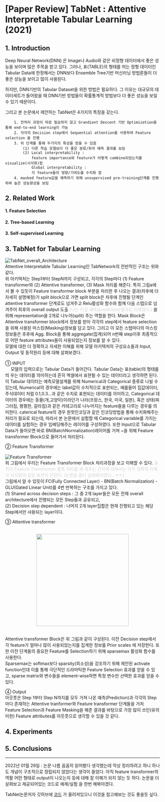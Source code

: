 # [Paper Review] TabNet : Attentive Interpretable Tabular Learning (2021)

## 1. Introduction

    
Deep Neural Network(DNN) 은 Image나 Audio와 같은 비정형 데이터에서 좋은 성능을 보이며 많은 주목을 받고 있다.
그러나, 표(TABLE)의 형태를 띄는 정형 데이터인 Tabular Data에 한정해서는 DNN보다 Ensemble Tree기반 머신러닝 방법론들이 더 좋은 성능을 보이고 많이 사용된다.

하지만, DNN기반의 Tabular Dataset을 위한 방법은 필요하다. 
그 이유는 대규모의 데이터세트가 들어왔을 때 DNN기반 방법들이 확률통계적 방법보다 더 좋은 성능을 보일 수 있기 때문이다. 

그리고 본 논문에서 제안하는 TabNet은 4가지의 특징을 갖는다.
    
```
    1. 전처리 과정이 따로 필요하지 않고 Grandient Descent 기반 Optimization을 통해 end-to-end learning이 가능
    2. 각각의 Decision step에서 Sequential attention을 사용하여 Feature selection 을 진행
    3. 위 단계를 통해 두가지의 특성을 얻을 수 있음
        (1) 다른 학습 모델보다 더 좋은 분류/회귀 예측 결과를 보임
        (2) Local interpretability : 
            feature importance와 feature가 어떻게 combine되었는지를 visualize(시각화)함
            Global interpretability : 
            각 feature들의 영향/기여도를 수치화 함
    4. masked feature값을 예측하기 위해 unsupervised pre-training단계를 진행하여 높은 성능향상을 보임
```

## 2. Related Work

#### 1. Feature Selection
#### 2. Tree-based Learning
#### 3. Self-supervised Learning


## 3. TabNet for Tabular Learning

![TabNet_overall_Architecture](https://github.com/so-hko/Study/blob/main/DL/images/TabNet%20overall%20architecture.png?raw=true)
<br>
Attentive Interpretable Tabular Learning인 TabNetwork의 전반적인 구조는 위와 같다.<br>
위 아키텍처는 Step1부터 StepN까지 구성되고, 각각의 Step마다 (1) Feature transformer와 (2) Attentive transformer, (3) Mask 처리를 해준다. 
특히 그림a에서 볼 수 있듯이 Feature transformer block 부분을 처리한 후 나오는 결과(차후에 더 자세히 설명예정)가 split block으로 가면 
split block은 차후에 진행될 단계인 attentive transformer 단계로도 넘겨주고 Relu활성화 함수와 함께 다음 스텝으로 넘겨주어 
최후의 overall output 도출 <span style="color:#D3D3D3">(나는 이걸 예측(prediction)결과로 이해했다.) </span> 을 위해 
representation을 2개로 나누어(split) 주는 역할을 한다. 
Mask Block은 Attentive transformer block에서 정보를 받아 각각의 step에서 feature selection을 위해 사용된 마스킹(Masking)정보를 담고 있다. 
그리고 이 모든 스텝마다의 마스킹 정보들은 추후에 Agg. Block을 통해 aggregate(집계)되어 n번째 step이후 최종적으로 어떤 feature attributes들이 사용되었는지 정보를 알 수 있다.<br>
모델에 대한 더 정확하고 자세한 이해를 위해 모델 아키텍처의 구성요소들과 Input, Output 및 동작원리 등에 대해 살펴보겠다.<br><br>
① INPUT <br>
　 모델의 입력으로는 Tabular Data가 들어간다. Tabular Data는 표(table)의 형태를 띄 우는 데이터를 의미하는데 흔히 엑셀에서 표현될 수 있는 데이터라고 생각하면 된다. 
이 Tabular 데이터는 예측모델설계를 위해 Numerical과 Categorical 종류로 나뉠 수 있는데, Numerical의 경우에는 label값이 수치적으로 표현되는, 예를들어 집값데이터, 주식데이터 처럼 0.1,0.3...과 같은 수치로 표현되는 데이터를 의미하고,
Categorical 데이터의 경우에는 동물(개,고양이)이라던가 나라(프랑스, 한국, 미국, 일본), 혹은 상태(찌그러짐, 평평한, 갈라짐)과 같은 카테고리로 나누어지는 feature들을 다루는 경우를 의미한다. 
caterical feature의 경우 원핫인코딩과 같은 인코딩방법을 통해 수치화해주는 처리가 필요로 되는데, 따라서
본 논문에서 실험할 때 Categorical variable를 가지는 데이터를 실험하는 경우 임베딩해주는 레이어를 구성하였다.
또한 Input으로 Tabular Data가 들어오면 바로 BN(BatchNormalization)레이어를 거쳐 ~을 위해 Feature transformer Block으로 들어가서 처리된다.

② Feature Transformer <br><br>
![Feature Transformer](https://github.com/so-hko/Study/blob/main/DL/images/FeatureTransformer.png?raw=true) <br>
위 그림에서 우리는 Feature Transformer Block 처리과정을 보고 이해할 수 있다. 
<span style="color:#D3D3D3"> 솔직히 Feature Transformer 블록 처리를 왜 해주는 건지에 대해서는 아직 정확히 이해가 되지않아 글로 표현이 안된다.
(논문을 좀더 살펴봐야겠다...ㅠㅠ)</span> <br> 그림에서 알 수 있듯이 FC(Fully Connected Layer) - BN(Batch Normalization) - GLU(Gated Linear Unit)를 4번 반복하는 구조를 가지고 있다. <br>
(1) Shared across decision steps : 그 중 2개 layer들은 모든 전체 overall architecture에서 진행되는 모든 Step들과 공유되고, <br> 
(2) Decision step dependent : 나머지 2개 layer집합은 현재 진행되고 있는 해당 Step에서만 사용되는 layer이다. <br>

③ Attentive transformer <br><br>
<p align="center"><img src="https://github.com/so-hko/Study/blob/main/DL/images/AttentiveTransformer.png?raw=true" height="300px" width="300"> <br> </p>
<br>
 Attentive transformer Block은 위 그림과 같이 구성된다. 이전 Decision step에서 각 feature가 얼마나 많이 사용되었는지를 집계한 정보를 Prior scales 에 저장한다.
또한 이전 단계들의 중요한 Feature를 Selection하기 위해 sparsemax 활성화 함수를 사용한다.<br>
Sparsemax는 softmax보다 sparsity(희소성)을 강조하기 위해 제안된 activate function인데 이를 통해 극단적인 드라마틱한 Feature Selection 효과를 얻을 수 있고,
sparse matrix와 변수들을 element-wise하면 특정 변수만 선택한 효과를 얻을 수 있다.

<br>

④ Output <br>
아웃풋은 Step 1부터 Step N까지를 모두 거쳐 나온 예측(Prediction)과 각각의 Step마다 존재하는 Attentive tranformer와 Feature transformer 단계들을 거처 Feature Selection과 Feature Masking을 해준 결과를 바탕으로 가장 많이 쓰인(유의미한) Feature attributes를 아웃풋으로 생각할 수 있을 것 같다.

## 4. Experiments

## 5. Conclusions

---------------------------------------------------
2022년 01월 26일 : 논문 나름 꼼꼼히 읽어봤다 생각했는데 막상 정리하려고 하니 하나도 개념이 구조적으로 정립되지 않았다는 생각이 들었다.
아직 feature transformer의 역활 어떤 형태로 output이 나오는지 등에 대해 잘 이해가 되지 않는 듯 하다. 논문을 더 살펴보고 제공되어있는 코드로 예제/실험 을 한번 해봐야겠다.

TabNet논문저자 깃허브에 [코드](https://github.com/dreamquark-ai/tabnet) 가 올려져있으니 이것을 참고해보는 것도 좋을듯 싶다.